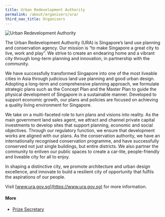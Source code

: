 ```yaml
---
title: Urban Redevelopment Authority
permalink: /about/organisers/ura/
third_nav_title: Organisers
---
```


<div style="width:300px"><img src="/images/uralogo.png" alt="Urban Redevelopment Authority" /></div>

The Urban Redevelopment Authority (URA) is Singapore’s land use planning and conservation agency. Our mission is “to make Singapore a great city to live, work and play”. We strive to create an endearing home and a vibrant city through long-term planning and innovation, in partnership with the community. 

We have successfully transformed Singapore into one of the most liveable cities in Asia through judicious land use planning and good urban design. Adopting a long-term and comprehensive planning approach, we formulate strategic plans such as the Concept Plan and the Master Plan to guide the physical development of Singapore in a sustainable manner. Developed to support economic growth, our plans and policies are focused on achieving a quality living environment for Singapore. 

We take on a multi-faceted role to turn plans and visions into reality. As the main government land sales agent, we attract and channel private capital investments to develop sites that support planning, economic and social objectives. Through our regulatory function, we ensure that development works are aligned with our plans. As the conservation authority, we have an internationally recognised conservation programme, and have successfully conserved not just single buildings, but entire districts. We also partner the community to enliven our public spaces to create a car-lite, people-friendly and liveable city for all to enjoy. 

In shaping a distinctive city, we promote architecture and urban design excellence, and innovate to build a resilient city of opportunity that fulfils the aspirations of our people. 

Visit [www.ura.gov.sg](https://www.ura.gov.sg) for more information.

#### **More**

- [Prize Secretary](/about/prize-secretary/)

